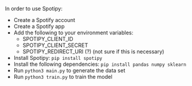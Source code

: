 In order to use Spotipy:
- Create a Spotify account
- Create a Spotify app
- Add the following to your environment variables:
    - SPOTIPY_CLIENT_ID
    - SPOTIPY_CLIENT_SECRET
    - SPOTIPY_REDIRECT_URI (?) (not sure if this is necessary)
- Install Spotipy: `pip install spotipy`
- Install the following dependencies: `pip install pandas numpy sklearn`
- Run `python3 main.py` to generate the data set
- Run `python3 train.py` to train the model

